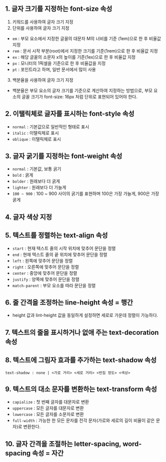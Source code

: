 ## 1. 글자 크기를 지정하는 font-size 속성
1. 키워드를 사용하여 글자 크기 지정
2. 단위를 사용하여 글자 크기 지정
- `em` : 부모 요소에서 지정한 글꼴의 대문자 M의 너비를 기준 (1em)으로 한 후 비율값 지정
- `rem` : 문서 시작 부분(root)에서 지정한 크기를 기준(1rem)으로 한 후 비율값 지정
- `ex` : 해당 글꼴의 소문자 x의 높이를 기준(1ex)으로 한 후 비율값 지정
- `px` : 모니터의 1픽셀을 기준으로 한 후 비율값을 지정
- `pt` : 포인트라고 하며, 일반 문서에서 많이 사용
3. 백분율을 사용하여 글자 크기 지정
- 백분율은 부모 요소의 글자 크기를 기준으로 계산하여 지정하는 방법으로, 부모 요소의 글꼴 크기가 font-size: 16px 처럼 단위로 표현되어 있어야 한다.

## 2. 이탤릭체로 글자를 표시하는 font-style 속성
- `normal` : 기본값으로 일반적인 형태로 표시
- `italic` : 이탤릭체로 표시
- `oblique` : 이탤릭체로 표시

## 3. 글자 굵기를 지정하는 font-weight 속성
- `normal` : 기본값, 보통 굵기
- `bold` : 굵게
- `bolder` : 원래보다 더 굵게
- `lighter` : 원래보다 더 가늘게
- `100 ~ 900` : 100 ~ 900 사이의 굵기를 표현하며 100은 가장 가늘게, 900은 가장 굵게

## 4. 글자 색상 지정

## 5. 텍스트를 정렬하는 text-align 속성
- `start` : 현재 텍스트 줄의 시작 위치에 맞추어 문단을 정렬
- `end` : 현재 텍스트 줄의 끝 위치에 맞추어 문단을 정렬
- `left` : 왼쪽에 맞추어 문단을 정렬
- `right` : 오른쪽에 맞추어 문단을 정렬
- `center` : 중앙에 맞추어 문단을 정렬
- `justify` : 양쪽에 맞추어 문단을 정렬
- `match-parent` : 부모 요소를 따라 문단을 정렬

## 6. 줄 간격을 조정하는 line-height 속성 = 행간
- height 값과 lint-height 값을 동일하게 설정하면 세로로 가운데 정렬이 가능하다.

## 7. 텍스트의 줄을 표시하거나 없애 주는 text-decoration 속성

## 8. 텍스트에 그림자 효과를 추가하는 text-shadow 속성
` text-shadow : none | <가로 거리> <세로 거리> <번짐 정도> <색상> `

## 9. 텍스트의 대소 문자를 변환하는 text-transform 속성
- `capialize` : 첫 번째 글자를 대문자로 변환
- `uppercase` : 모든 글자를 대문자로 변환
- `lowercase` : 모든 글자를 소문자로 변환
- `full-width` : 가능한 한 모든 문자를 전각 문자(가로와 세로의 길이 비율이 같은 문자)로 변환한다. 

## 10. 글자 간격을 조절하는 letter-spacing, word-spacing 속성 = 자간


